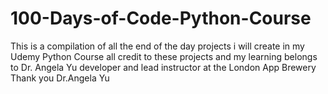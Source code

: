 # 100-Days-of-Code-Python-Course
This is a compilation of all the end of the day projects i will create in my Udemy Python Course
all credit to these projects and my learning belongs to Dr. Angela Yu
developer and lead instructor at the London App Brewery
Thank you Dr.Angela Yu
